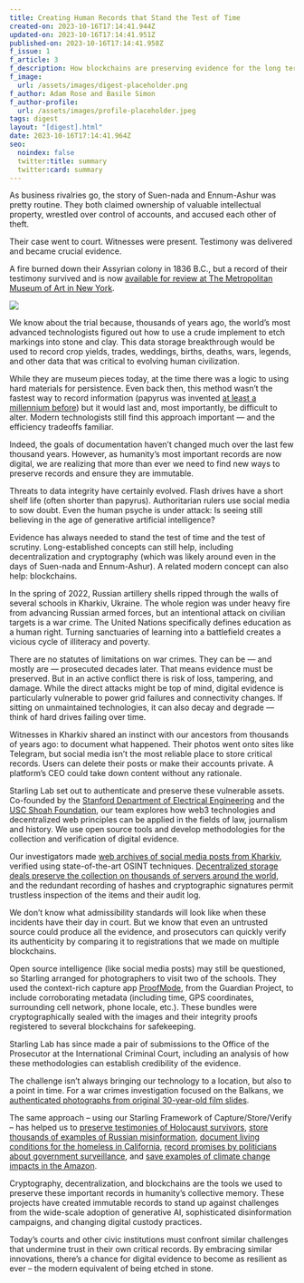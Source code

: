 ```yaml
---
title: Creating Human Records that Stand the Test of Time
created-on: 2023-10-16T17:14:41.944Z
updated-on: 2023-10-16T17:14:41.951Z
published-on: 2023-10-16T17:14:41.958Z
f_issue: 1
f_article: 3
f_description: How blockchains are preserving evidence for the long term
f_image:
  url: /assets/images/digest-placeholder.png
f_author: Adam Rose and Basile Simon
f_author-profile:
  url: /assets/images/profile-placeholder.jpeg
tags: digest
layout: "[digest].html"
date: 2023-10-16T17:14:41.964Z
seo:
  noindex: false
  twitter:title: summary
  twitter:card: summary
---
```

As business rivalries go, the story of Suen-nada and Ennum-Ashur was pretty routine. They both claimed ownership of valuable intellectual property, wrestled over control of accounts, and accused each other of theft.

Their case went to court. Witnesses were present. Testimony was delivered and became crucial evidence.

A fire burned down their Assyrian colony in 1836 B.C., but a record of their testimony survived and is now [available for review at The Metropolitan Museum of Art in New York](https://www.metmuseum.org/art/collection/search/325846).

![](/assets/images/main-image.jpeg)



We know about the trial because, thousands of years ago, the world’s most advanced technologists figured out how to use a crude implement to etch markings into stone and clay. This data storage breakthrough would be used to record crop yields, trades, weddings, births, deaths, wars, legends, and other data that was critical to evolving human civilization. 

While they are museum pieces today, at the time there was a logic to using hard materials for persistence. Even back then, this method wasn’t the fastest way to record information (papyrus was invented [at least a millennium before](https://www.metmuseum.org/toah/hd/pyma/hd_pyma.htm#:~:text=Excavators%20of%20a%20tomb%20at,around%20the%20eighth%20century%20A.D.)) but it would last and, most importantly, be difficult to alter. Modern technologists still find this approach important — and the efficiency tradeoffs familiar.

Indeed, the goals of documentation haven’t changed much over the last few thousand years. However, as humanity’s most important records are now digital, we are realizing that more than ever we need to find new ways to preserve records and ensure they are immutable. 

Threats to data integrity have certainly evolved. Flash drives have a short shelf life (often shorter than papyrus). Authoritarian rulers use social media to sow doubt. Even the human psyche is under attack: Is seeing still believing in the age of generative artificial intelligence?

Evidence has always needed to stand the test of time and the test of scrutiny. Long-established concepts can still help, including decentralization and cryptography (which was likely around even in the days of Suen-nada and Ennum-Ashur). A related modern concept can also help: blockchains.

In the spring of 2022, Russian artillery shells ripped through the walls of several schools in Kharkiv, Ukraine. The whole region was under heavy fire from advancing Russian armed forces, but an intentional attack on civilian targets is a war crime. The United Nations specifically defines education as a human right. Turning sanctuaries of learning into a battlefield creates a vicious cycle of illiteracy and poverty.

There are no statutes of limitations on war crimes. They can be — and mostly are — prosecuted decades later. That means evidence must be preserved. But in an active conflict there is risk of loss, tampering, and damage. While the direct attacks might be top of mind, digital evidence is particularly vulnerable to power grid failures and connectivity changes. If sitting on unmaintained technologies, it can also decay and degrade — think of hard drives failing over time.

Witnesses in Kharkiv shared an instinct with our ancestors from thousands of years ago: to document what happened. Their photos went onto sites like Telegram, but social media isn’t the most reliable place to store critical records. Users can delete their posts or make their accounts private. A platform’s CEO could take down content without any rationale.

Starling Lab set out to authenticate and preserve these vulnerable assets. Co-founded by the [Stanford Department of Electrical Engineering](https://ee.stanford.edu/) and the [USC Shoah Foundation](https://sfi.usc.edu/), our team explores how web3 technologies and decentralized web principles can be applied in the fields of law, journalism and history. We use open source tools and develop methodologies for the collection and verification of digital evidence.

Our investigators made [web archives of social media posts from Kharkiv](https://www.cnn.com/2022/06/10/tech/ukraine-war-crimes-blockchain/index.html), verified using state-of-the-art OSINT techniques. [Decentralized storage deals preserve the collection on thousands of servers around the world](https://sfi.usc.edu/news/2022/06/33571-starling-lab-and-hala-systems-file-cryptographic-submission-evidence-war-crimes), and the redundant recording of hashes and cryptographic signatures permit trustless inspection of the items and their audit log.

We don’t know what admissibility standards will look like when these incidents have their day in court. But we know that even an untrusted source could produce all the evidence, and prosecutors can quickly verify its authenticity by comparing it to registrations that we made on multiple blockchains.

Open source intelligence (like social media posts) may still be questioned, so Starling arranged for photographers to visit two of the schools. They used the context-rich capture app [ProofMode](https://proofmode.org/), from the Guardian Project, to include corroborating metadata (including time, GPS coordinates, surrounding cell network, phone locale, etc.). These bundles were cryptographically sealed with the images and their integrity proofs registered to several blockchains for safekeeping.

Starling Lab has since made a pair of submissions to the Office of the Prosecutor at the International Criminal Court, including an analysis of how these methodologies can establish credibility of the evidence.

The challenge isn’t always bringing our technology to a location, but also to a point in time. For a war crimes investigation focused on the Balkans, we [authenticated photographs from original 30-year-old film slides](https://investigation.rollingstone.com/dj-photo-war-crimes-bosnia/).

The same approach – using our Starling Framework of Capture/Store/Verify – has helped us to [preserve testimonies of Holocaust survivors](<preserve testimonies of Holocaust survivors>), [store thousands of examples of Russian misinformation](https://www.atlanticcouncil.org/in-depth-research-reports/report/narrative-warfare/), [document living conditions for the homeless in California](https://localnewsmatters.org/starling-lab-project-documenting-stocktons-homeless/), [record promises by politicians about government surveillance](https://apnews.com/article/technology-police-government-surveillance-covid-19-3f3f348d176bc7152a8cb2dbab2e4cc4), and [save examples of climate change impacts in the Amazon](https://insideclimatenews.org/news/30092022/brazil-pantanal-wetland-wildfire-propoganda-bolsonaro/).

Cryptography, decentralization, and blockchains are the tools we used to preserve these important records in humanity’s collective memory. These projects have created immutable records to stand up against challenges from the wide-scale adoption of generative AI, sophisticated disinformation campaigns, and changing digital custody practices.

Today’s courts and other civic institutions must confront similar challenges that undermine trust in their own critical records. By embracing similar innovations, there’s a chance for digital evidence to become as resilient as ever – the modern equivalent of being etched in stone.